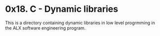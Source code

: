 # 0x18. C - Dynamic libraries

This is a directory containing dynamic libraries in low level progrmming in the ALX software engineering program.


